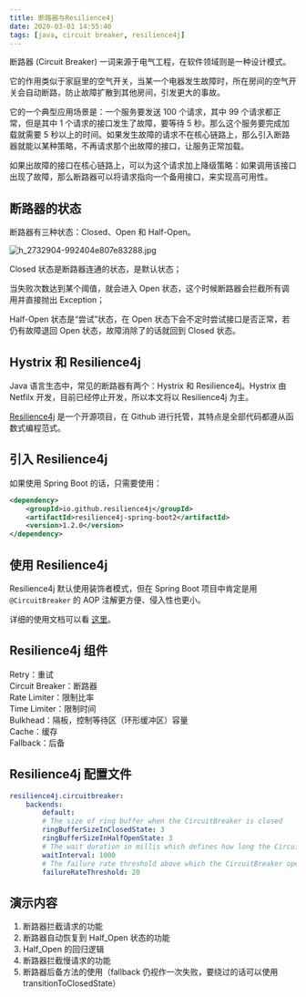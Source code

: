 ```yaml
---
title: 断路器与Resilience4j
date: 2020-03-01 14:55:40
tags: [java, circuit breaker, resilience4j]
---
```


断路器 (Circuit Breaker) 一词来源于电气工程，在软件领域则是一种设计模式。

它的作用类似于家庭里的空气开关，当某一个电器发生故障时，所在房间的空气开关会自动断路，防止故障扩散到其他房间，引发更大的事故。

它的一个典型应用场景是：一个服务要发送 100 个请求，其中 99 个请求都正常，但是其中 1 个请求的接口发生了故障，要等待 5 秒。那么这个服务要完成加载就需要 5 秒以上的时间。如果发生故障的请求不在核心链路上，那么引入断路器就能以某种策略，不再请求那个出故障的接口，让服务正常加载。

如果出故障的接口在核心链路上，可以为这个请求加上降级策略：如果调用该接口出现了故障，那么断路器可以将请求指向一个备用接口，来实现高可用性。

## 断路器的状态

断路器有三种状态：Closed、Open 和 Half-Open。

![h_2732904-992404e807e83288.jpg](https://i.loli.net/2020/03/01/oDvSaYkwhUGVHMO.jpg)

Closed 状态是断路器连通的状态，是默认状态；

当失败次数达到某个阈值，就会进入 Open 状态，这个时候断路器会拦截所有调用并直接抛出 Exception；

Half-Open 状态是“尝试”状态，在 Open 状态下会不定时尝试接口是否正常，若仍有故障退回 Open 状态，故障消除了的话就回到 Closed 状态。
<!-- more -->

## Hystrix 和 Resilience4j

Java 语言生态中，常见的断路器有两个：Hystrix 和 Resilience4j。Hystrix 由 Netfilx 开发，目前已经停止开发，所以本文将以 Resilience4j 为主。

[Resilience4j](https://github.com/resilience4j/resilience4j) 是一个开源项目，在 Github 进行托管，其特点是全部代码都遵从函数式编程范式。

## 引入 Resilience4j

如果使用 Spring Boot 的话，只需要使用：

```xml
<dependency>
    <groupId>io.github.resilience4j</groupId>
    <artifactId>resilience4j-spring-boot2</artifactId>
    <version>1.2.0</version>
</dependency>
```

## 使用 Resilience4j

Resilience4j 默认使用装饰者模式，但在 Spring Boot 项目中肯定是用 `@CircuitBreaker` 的 AOP 注解更方便、侵入性也更小。

详细的使用文档可以看 [这里](https://resilience4j.readme.io/docs)。

## Resilience4j 组件

Retry：重试  
Circuit Breaker：断路器  
Rate Limiter：限制比率  
Time Limiter：限制时间  
Bulkhead：隔板，控制等待区（环形缓冲区）容量  
Cache：缓存  
Fallback：后备

## Resilience4j 配置文件

```yaml
resilience4j.circuitbreaker:
    backends:
        default:
        # The size of ring buffer when the CircuitBreaker is closed
        ringBufferSizeInClosedState: 3
        ringBufferSizeInHalfOpenState: 3
        # The wait duration in millis which defines how long the CircuitBreaker should stay open before it switches to half open
        waitInterval: 1000
        # The failure rate threshold above which the CircuitBreaker opens and starts short-curcuiting calls
        failureRateThreshold: 20
```

## 演示内容

1. 断路器拦截请求的功能
2. 断路器自动恢复到 Half_Open 状态的功能
3. Half_Open 的回归逻辑
4. 断路器拦截慢请求的功能
5. 断路器后备方法的使用（fallback 仍视作一次失败，要绕过的话可以使用 transitionToClosedState）